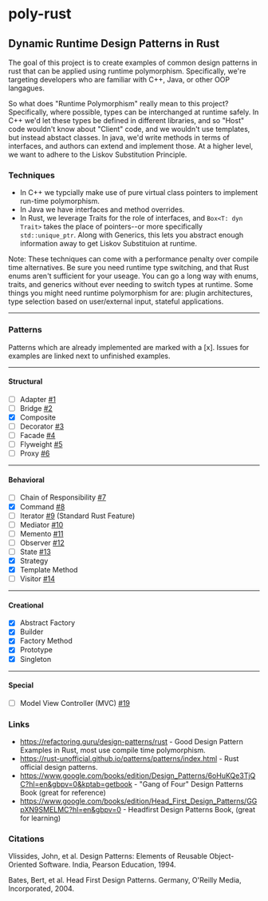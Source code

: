 # poly-rust

## Dynamic Runtime Design Patterns in Rust

The goal of this project is to create examples of common design patterns in rust that can be applied using runtime polymorphism. Specifically, we're targeting developers who are familiar with C++, Java, or other OOP langagues.

So what does "Runtime Polymorphism" really mean to this project? Specifically, where possible, types can be interchanged at runtime safely.
In C++ we'd let these types be defined in different libraries, and so "Host" code wouldn't know about "Client" code, and we wouldn't use templates, but instead abstact classes. In java, we'd write methods in terms of interfaces, and authors can extend and implement those. At a higher level, we want to adhere to the Liskov Substitution Principle.

### Techniques

* In C++ we typcially make use of pure virtual class pointers to implement run-time polymorphism.
* In Java we have interfaces and method overrides.
* In Rust, we leverage Traits for the role of interfaces, and `Box<T: dyn Trait>` takes the place of pointers--or more specifically `std::unique_ptr`. Along with Generics, this lets you abstract enough information away to get Liskov Substituion at runtime.

Note: These techniques can come with a performance penalty over compile time alternatives. Be sure you need runtime type switching, and that Rust enums aren't sufficient for your useage. You can go a long way with enums, traits, and generics without ever needing to switch types at runtime. Some things you might need runtime polymorphism for are: plugin architectures, type selection based on user/external input, stateful applications.

---

### Patterns

Patterns which are already implemented are marked with a [x]. Issues for examples are linked next to unfinished examples.

---

#### Structural

* [ ] Adapter [#1](https://github.com/jhughes-dev/poly-rust/issues/1)
* [ ] Bridge [#2](https://github.com/jhughes-dev/poly-rust/issues/2)
* [x] Composite
* [ ] Decorator [#3](https://github.com/jhughes-dev/poly-rust/issues/3)
* [ ] Facade [#4](https://github.com/jhughes-dev/poly-rust/issues/4)
* [ ] Flyweight [#5](https://github.com/jhughes-dev/poly-rust/issues/5)
* [ ] Proxy [#6](https://github.com/jhughes-dev/poly-rust/issues/6)

---

#### Behavioral

* [ ] Chain of Responsibility [#7](https://github.com/jhughes-dev/poly-rust/issues/7)
* [x] Command [#8](https://github.com/jhughes-dev/poly-rust/issues/8)
* [ ] Iterator [#9](https://github.com/jhughes-dev/poly-rust/issues/9) (Standard Rust Feature)
* [ ] Mediator [#10](https://github.com/jhughes-dev/poly-rust/issues/10)
* [ ] Memento [#11](https://github.com/jhughes-dev/poly-rust/issues/11)
* [ ] Observer [#12](https://github.com/jhughes-dev/poly-rust/issues/12)
* [ ] State [#13](https://github.com/jhughes-dev/poly-rust/issues/13)
* [x] Strategy
* [x] Template Method
* [ ] Visitor [#14](https://github.com/jhughes-dev/poly-rust/issues/14)

---

#### Creational

* [x] Abstract Factory
* [x] Builder 
* [x] Factory Method
* [x] Prototype
* [x] Singleton

---

#### Special

* [ ] Model View Controller (MVC) [#19](https://github.com/jhughes-dev/poly-rust/issues/19)


### Links

* https://refactoring.guru/design-patterns/rust - Good Design Pattern Examples in Rust, most use compile time polymorphism.
* https://rust-unofficial.github.io/patterns/patterns/index.html - Rust official design patterns.
* https://www.google.com/books/edition/Design_Patterns/6oHuKQe3TjQC?hl=en&gbpv=0&kptab=getbook - "Gang of Four" Design Patterns Book (great for reference)
* https://www.google.com/books/edition/Head_First_Design_Patterns/GGpXN9SMELMC?hl=en&gbpv=0 - Headfirst Design Patterns Book, (great for learning)

### Citations

Vlissides, John, et al. Design Patterns: Elements of Reusable Object-Oriented Software. India, Pearson Education, 1994.

Bates, Bert, et al. Head First Design Patterns. Germany, O'Reilly Media, Incorporated, 2004.
